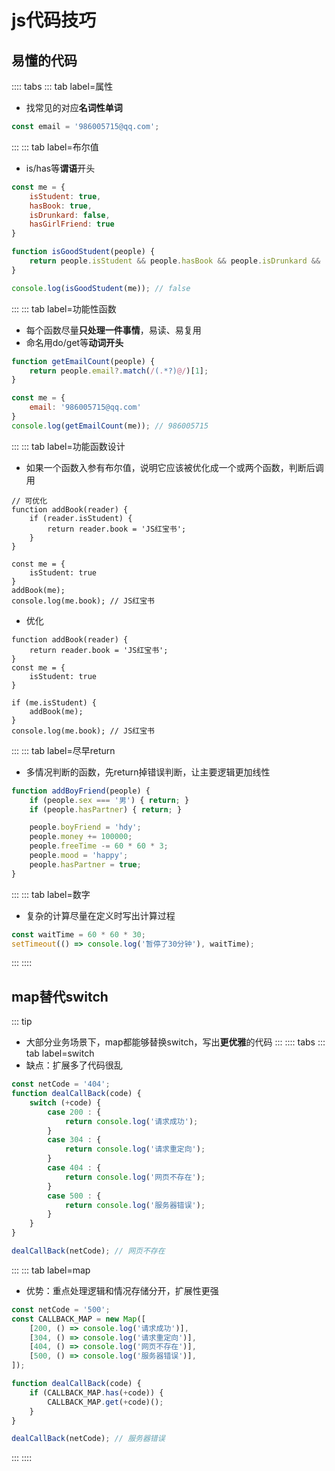 # js代码技巧
## 易懂的代码
:::: tabs
::: tab label=属性
* 找常见的对应**名词性单词**
```js
const email = '986005715@qq.com';
```
:::
::: tab label=布尔值
* is/has等**谓语**开头
```js
const me = {
    isStudent: true,
    hasBook: true,
    isDrunkard: false,
    hasGirlFriend: true
}

function isGoodStudent(people) {
    return people.isStudent && people.hasBook && people.isDrunkard && !people.hasGirlFriend;
}

console.log(isGoodStudent(me)); // false
```
:::
::: tab label=功能性函数
* 每个函数尽量**只处理一件事情**，易读、易复用
* 命名用do/get等**动词开头**
```js
function getEmailCount(people) {
    return people.email?.match(/(.*?)@/)[1];
}

const me = {
    email: '986005715@qq.com'
}
console.log(getEmailCount(me)); // 986005715
```
:::
::: tab label=功能函数设计
* 如果一个函数入参有布尔值，说明它应该被优化成一个或两个函数，判断后调用
```js{2-6}
// 可优化
function addBook(reader) {
    if (reader.isStudent) {
        return reader.book = 'JS红宝书';
    }
}

const me = {
    isStudent: true
}
addBook(me);
console.log(me.book); // JS红宝书
```
* 优化
```js{1-3}
function addBook(reader) {
    return reader.book = 'JS红宝书';
}
const me = {
    isStudent: true
}

if (me.isStudent) {
    addBook(me);
}
console.log(me.book); // JS红宝书
```
:::
::: tab label=尽早return
* 多情况判断的函数，先return掉错误判断，让主要逻辑更加线性
```js
function addBoyFriend(people) {
    if (people.sex === '男') { return; }
    if (people.hasPartner) { return; }

    people.boyFriend = 'hdy';
    people.money += 100000;
    people.freeTime -= 60 * 60 * 3;
    people.mood = 'happy';
    people.hasPartner = true;
}
```
:::
::: tab label=数字
* 复杂的计算尽量在定义时写出计算过程
```js
const waitTime = 60 * 60 * 30;
setTimeout(() => console.log('暂停了30分钟'), waitTime);
```
:::
::::
## map替代switch
::: tip
* 大部分业务场景下，map都能够替换switch，写出**更优雅**的代码
:::
:::: tabs
::: tab label=switch
* 缺点：扩展多了代码很乱
```js
const netCode = '404';
function dealCallBack(code) {
    switch (+code) {
        case 200 : {
            return console.log('请求成功');
        }
        case 304 : {
            return console.log('请求重定向');
        }
        case 404 : {
            return console.log('网页不存在');
        }
        case 500 : {
            return console.log('服务器错误');
        }
    }
}

dealCallBack(netCode); // 网页不存在
```
:::
::: tab label=map
* 优势：重点处理逻辑和情况存储分开，扩展性更强
```js
const netCode = '500';
const CALLBACK_MAP = new Map([
    [200, () => console.log('请求成功')],
    [304, () => console.log('请求重定向')],
    [404, () => console.log('网页不存在')],
    [500, () => console.log('服务器错误')],
]);

function dealCallBack(code) {
    if (CALLBACK_MAP.has(+code)) {   
        CALLBACK_MAP.get(+code)();
    }
}

dealCallBack(netCode); // 服务器错误
```
:::
::::